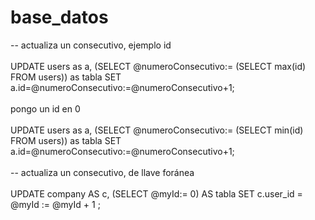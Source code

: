 # base_datos
-- actualiza un consecutivo, ejemplo id <br><br>
   UPDATE users as a, (SELECT @numeroConsecutivo:= (SELECT max(id) FROM users)) as tabla SET a.id=@numeroConsecutivo:=@numeroConsecutivo+1; <br><br>
   pongo un id en 0 <br><br>
   UPDATE users as a, (SELECT @numeroConsecutivo:= (SELECT min(id) FROM users)) as tabla SET a.id=@numeroConsecutivo:=@numeroConsecutivo+1; <br><br>
-- actualiza un consecutivo, de llave foránea <br><br>
  UPDATE company AS c, (SELECT @myId:= 0) AS tabla SET c.user_id = @myId := @myId + 1 ; 
